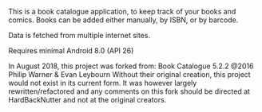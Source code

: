 <!--
  ~ @Copyright 2018-2022 HardBackNutter
  ~ @License GNU General Public License
  ~
  ~ This file is part of NeverTooManyBooks.
  ~
  ~ NeverTooManyBooks is free software: you can redistribute it and/or modify
  ~ it under the terms of the GNU General Public License as published by
  ~ the Free Software Foundation, either version 3 of the License, or
  ~ (at your option) any later version.
  ~
  ~ NeverTooManyBooks is distributed in the hope that it will be useful,
  ~ but WITHOUT ANY WARRANTY; without even the implied warranty of
  ~ MERCHANTABILITY or FITNESS FOR A PARTICULAR PURPOSE.
  ~ See the GNU General Public License for more details.
  ~
  ~ You should have received a copy of the GNU General Public License
  ~ along with NeverTooManyBooks. If not, see <http://www.gnu.org/licenses/>.
  -->

This is a book catalogue application, to keep track of your books and comics.
Books can be added either manually, by ISBN, or by barcode.

Data is fetched from multiple internet sites.

Requires minimal Android 8.0 (API 26)

In August 2018, this project was forked from:
Book Catalogue 5.2.2 @2016 Philip Warner & Evan Leybourn
Without their original creation, this project would not exist in its
current form. It was however largely rewritten/refactored and any
comments on this fork should be directed at HardBackNutter and not
at the original creators.
